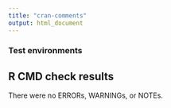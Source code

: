 ```yaml
---
title: "cran-comments"
output: html_document
---
```


### Test environments


## R CMD check results
There were no ERRORs, WARNINGs, or NOTEs. 
